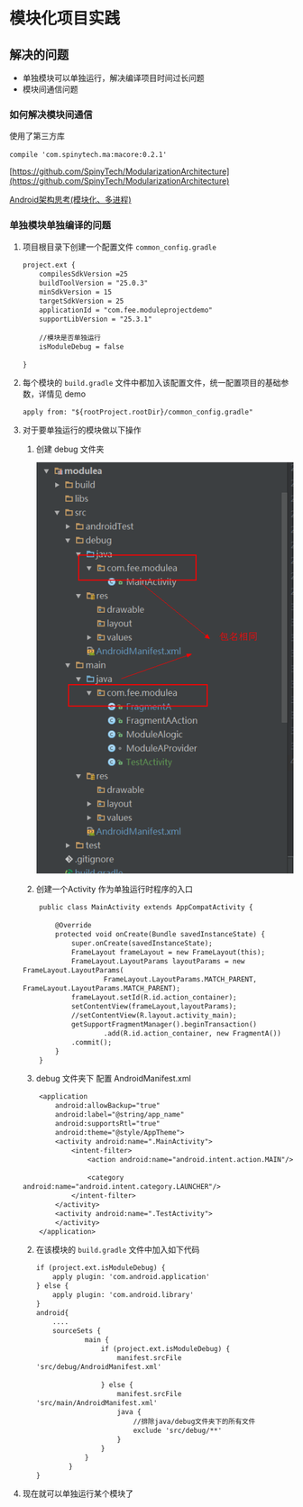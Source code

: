 # 模块化项目实践
## 解决的问题
* 单独模块可以单独运行，解决编译项目时间过长问题
* 模块间通信问题

### 如何解决模块间通信
使用了第三方库

`compile 'com.spinytech.ma:macore:0.2.1'
`

[https://github.com/SpinyTech/ModularizationArchitecture](https://github.com/SpinyTech/ModularizationArchitecture)

[Android架构思考(模块化、多进程)](http://blog.spinytech.com/2016/12/28/android_modularization/)

### 单独模块单独编译的问题
1. 项目根目录下创建一个配置文件 `common_config.gradle`

    ```
    project.ext {
        compilesSdkVersion =25
        buildToolVersion = "25.0.3"
        minSdkVersion = 15
        targetSdkVersion = 25
        applicationId = "com.fee.moduleprojectdemo"
        supportLibVersion = "25.3.1"
    
        //模块是否单独运行
        isModuleDebug = false
    
    }
    ```

2. 每个模块的 `build.gradle` 文件中都加入该配置文件，统一配置项目的基础参数，详情见 demo
    ```
    apply from: "${rootProject.rootDir}/common_config.gradle"
    ```

3. 对于要单独运行的模块做以下操作
    1. 创建 debug 文件夹
        
        ![效果](screenshot/a.png)
    
    2. 创建一个Activity 作为单独运行时程序的入口
    ```
        public class MainActivity extends AppCompatActivity {
        
            @Override
            protected void onCreate(Bundle savedInstanceState) {
                super.onCreate(savedInstanceState);
                FrameLayout frameLayout = new FrameLayout(this);
                FrameLayout.LayoutParams layoutParams = new FrameLayout.LayoutParams(
                        FrameLayout.LayoutParams.MATCH_PARENT, FrameLayout.LayoutParams.MATCH_PARENT);
                frameLayout.setId(R.id.action_container);
                setContentView(frameLayout,layoutParams);
                //setContentView(R.layout.activity_main);
                getSupportFragmentManager().beginTransaction()
                        .add(R.id.action_container, new FragmentA())
                .commit();
            }
        }
    
    ```
    3. debug 文件夹下 配置 AndroidManifest.xml
    ```
        <application
            android:allowBackup="true"
            android:label="@string/app_name"
            android:supportsRtl="true"
            android:theme="@style/AppTheme">
            <activity android:name=".MainActivity">
                <intent-filter>
                    <action android:name="android.intent.action.MAIN"/>
    
                    <category android:name="android.intent.category.LAUNCHER"/>
                </intent-filter>
            </activity>
            <activity android:name=".TestActivity">
            </activity>
        </application>
    ```
    
    
    
    2. 在该模块的 `build.gradle` 文件中加入如下代码
        ```
        if (project.ext.isModuleDebug) {
            apply plugin: 'com.android.application'
        } else {
            apply plugin: 'com.android.library'
        }
        android{
            ....
            sourceSets {
                    main {
                        if (project.ext.isModuleDebug) {
                            manifest.srcFile 'src/debug/AndroidManifest.xml'
            
                        } else {
                            manifest.srcFile 'src/main/AndroidManifest.xml'
                            java {
                                //排除java/debug文件夹下的所有文件
                                exclude 'src/debug/**'
                            }
                        }
                    }
                }
        }
        
        ```

4. 现在就可以单独运行某个模块了
       
       